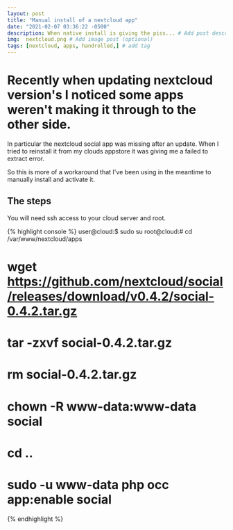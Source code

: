 ```yaml
---
layout: post
title: "Manual install of a nextcloud app"
date: "2021-02-07 03:36:22 -0500"
description: When native install is giving the piss... # Add post description (optional)
img:  nextcloud.png # Add image post (optional)
tags: [nextcloud, apps, handrolled,] # add tag
---
```


# Recently when updating nextcloud version's I noticed some apps weren't making it through to the other side. #

In particular the nextcloud social app was missing after an update. When I tried to reinstall it from my clouds appstore it was giving me a failed to extract error.

 So this is more of a workaround that I've been using in the meantime to manually install and activate it.

## The steps ##

 You will need ssh access to your cloud server and root.

 {% highlight console %}
 user@cloud:$ sudo su
 root@cloud:# cd /var/www/nextcloud/apps
 # wget https://github.com/nextcloud/social/releases/download/v0.4.2/social-0.4.2.tar.gz
 # tar -zxvf social-0.4.2.tar.gz
 # rm social-0.4.2.tar.gz
 # chown -R www-data:www-data social
 # cd ..
 # sudo -u www-data php occ app:enable social
 {% endhighlight %}

